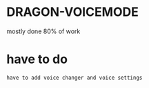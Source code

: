 # DRAGON-VOICEMODE

mostly done 80% of work
# have to do
    have to add voice changer and voice settings